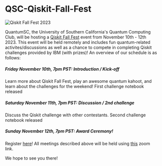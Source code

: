 # QSC-Qiskit-Fall-Fest
![Qiskit Fall Fest 2023](https://user-images.githubusercontent.com/95167383/266774144-4f4a8065-60d9-4753-8f7b-33d406a556fc.png)

QuantumSC, the University of Southern California's Quantum Computing Club, will be hosting a [Qiskit Fall Fest](https://qiskit.org/events/fall-fest) event from November 10th - 12th 2023. This event will be held remotely and includes fun quantum-related activites/discussions as well as a chance to compete in completing Qiskit challenges provided by IBM (with prizes)! An overview of our schedule is as follows:
</br>
<h5>Friday November 10th, 7pm PST: Introduction / Kick-off</h5>
Learn more about Qiskit Fall Fest, play an awesome quantum kahoot, and learn about the challenges for the weekend! First challenge notebook released
</br>
<h5>Saturday November 11th, 7pm PST: Discussion / 2nd challenge</h5>
Discuss the Qiskit challenge with other contestants. Second challenge notebook released
</br>
<h5>Sunday November 12th, 7pm PST: Award Ceremony!</h5>

Register [here](https://forms.gle/puA81u8f2VKua7DS9)! All meetings described above will be held using [this](https://usc.zoom.us/j/92482918384) zoom link.

We hope to see you there!
